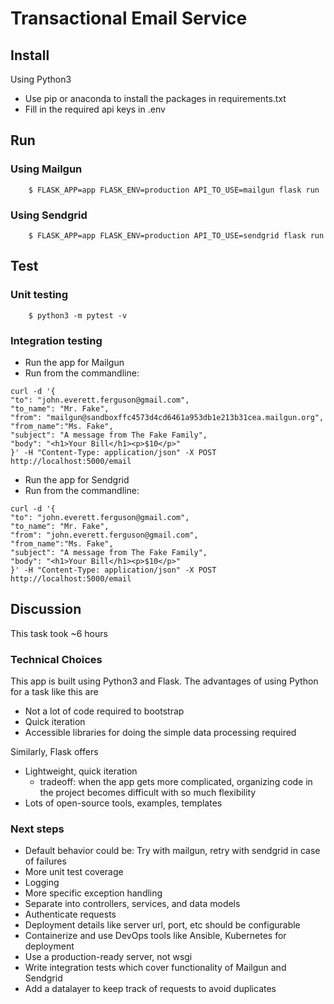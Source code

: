 # Transactional Email Service

## Install
Using Python3
- Use pip or anaconda to install the packages in requirements.txt
- Fill in the required api keys in .env
## Run
### Using Mailgun
```
    $ FLASK_APP=app FLASK_ENV=production API_TO_USE=mailgun flask run
```
### Using Sendgrid
```
    $ FLASK_APP=app FLASK_ENV=production API_TO_USE=sendgrid flask run
```

## Test
### Unit testing
```
    $ python3 -m pytest -v 
```
### Integration testing
- Run the app for Mailgun
- Run from the commandline:
```
curl -d '{
"to": "john.everett.ferguson@gmail.com",
"to_name": "Mr. Fake",
"from": "mailgun@sandboxffc4573d4cd6461a953db1e213b31cea.mailgun.org",
"from_name":"Ms. Fake",
"subject": "A message from The Fake Family",
"body": "<h1>Your Bill</h1><p>$10</p>"
}' -H "Content-Type: application/json" -X POST http://localhost:5000/email
```
- Run the app for Sendgrid
- Run from the commandline:
```
curl -d '{
"to": "john.everett.ferguson@gmail.com",
"to_name": "Mr. Fake",
"from": "john.everett.ferguson@gmail.com",                            
"from_name":"Ms. Fake",
"subject": "A message from The Fake Family", 
"body": "<h1>Your Bill</h1><p>$10</p>"
}' -H "Content-Type: application/json" -X POST http://localhost:5000/email
```
## Discussion

This task took ~6 hours
### Technical Choices

This app is built using Python3 and Flask. The advantages of using Python for a task like this are 
- Not a lot of code required to bootstrap
- Quick iteration
- Accessible libraries for doing the simple data processing required

Similarly, Flask offers
- Lightweight, quick iteration
    - tradeoff: when the app gets more complicated, organizing code in the project becomes difficult with so much flexibility
- Lots of open-source tools, examples, templates

### Next steps
- Default behavior could be: Try with mailgun, retry with sendgrid in case of failures 
- More unit test coverage
- Logging
- More specific exception handling
- Separate into controllers, services, and data models
- Authenticate requests
- Deployment details like server url, port, etc should be configurable
- Containerize and use DevOps tools like Ansible, Kubernetes for deployment
- Use a production-ready server, not wsgi
- Write integration tests which cover functionality of Mailgun and Sendgrid
- Add a datalayer to keep track of requests to avoid duplicates

